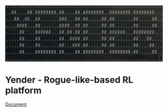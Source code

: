 ![yender logo](https://github.com/okdshin/yender/raw/master/docs/yender-logo.png)

# Yender - Rogue-like-based RL platform

[Document](https://okdshin.github.io/Yender/)
